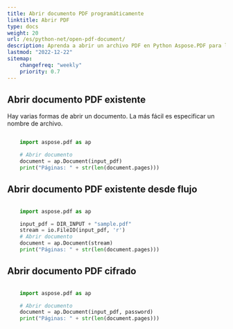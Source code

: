 ```yaml
---
title: Abrir documento PDF programáticamente
linktitle: Abrir PDF
type: docs
weight: 20
url: /es/python-net/open-pdf-document/
description: Aprenda a abrir un archivo PDF en Python Aspose.PDF para la biblioteca Python a través de .NET. Puede abrir un PDF existente, un documento desde un flujo y un documento PDF cifrado.
lastmod: "2022-12-22"
sitemap:
    changefreq: "weekly"
    priority: 0.7
---
```


## Abrir documento PDF existente

Hay varias formas de abrir un documento. La más fácil es especificar un nombre de archivo.

```python

    import aspose.pdf as ap

    # Abrir documento
    document = ap.Document(input_pdf)
    print("Páginas: " + str(len(document.pages)))
```

## Abrir documento PDF existente desde flujo

```python

    import aspose.pdf as ap

    input_pdf = DIR_INPUT + "sample.pdf"
    stream = io.FileIO(input_pdf, 'r')
    # Abrir documento
    document = ap.Document(stream)
    print("Páginas: " + str(len(document.pages)))
```

## Abrir documento PDF cifrado

```python

    import aspose.pdf as ap

    # Abrir documento
    document = ap.Document(input_pdf, password)
    print("Páginas: " + str(len(document.pages)))
```